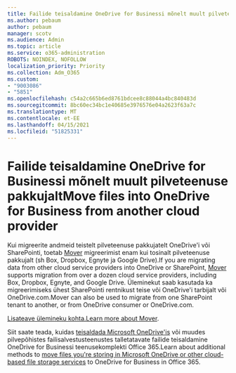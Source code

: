 ```yaml
---
title: Failide teisaldamine OneDrive for Businessi mõnelt muult pilveteenuse pakkujalt
ms.author: pebaum
author: pebaum
manager: scotv
ms.audience: Admin
ms.topic: article
ms.service: o365-administration
ROBOTS: NOINDEX, NOFOLLOW
localization_priority: Priority
ms.collection: Adm_O365
ms.custom:
- "9003086"
- "5851"
ms.openlocfilehash: c54a2c665b6ed8761bdcee8c88044a4bc840483d
ms.sourcegitcommit: 8bc60ec34bc1e40685e3976576e04a2623f63a7c
ms.translationtype: MT
ms.contentlocale: et-EE
ms.lasthandoff: 04/15/2021
ms.locfileid: "51825331"
---
```

# <a name="move-files-into-onedrive-for-business-from-another-cloud-provider"></a><span data-ttu-id="1e327-102">Failide teisaldamine OneDrive for Businessi mõnelt muult pilveteenuse pakkujalt</span><span class="sxs-lookup"><span data-stu-id="1e327-102">Move files into OneDrive for Business from another cloud provider</span></span>

<span data-ttu-id="1e327-103">Kui migreerite andmeid teistelt pilveteenuse pakkujatelt OneDrive'i või SharePointi, toetab [Mover](https://go.microsoft.com/fwlink/?linkid=2132453) migreerimist enam kui tosinalt pilveteenuse pakkujalt (sh Box, Dropbox, Egnyte ja Google Drive).</span><span class="sxs-lookup"><span data-stu-id="1e327-103">If you are migrating data from other cloud service providers into OneDrive or SharePoint, [Mover](https://go.microsoft.com/fwlink/?linkid=2132453) supports migration from over a dozen cloud service providers, including Box, Dropbox, Egnyte, and Google Drive.</span></span> <span data-ttu-id="1e327-104">Üleminekut saab kasutada ka migreerimiseks ühest SharePointi rentnikust teise või OneDrive'i tarbijalt või OneDrive.com.</span><span class="sxs-lookup"><span data-stu-id="1e327-104">Mover can also be used to migrate from one SharePoint tenant to another, or from OneDrive consumer or OneDrive.com.</span></span>

<span data-ttu-id="1e327-105">[Lisateave ülemineku kohta.](https://go.microsoft.com/fwlink/?linkid=2132453)</span><span class="sxs-lookup"><span data-stu-id="1e327-105">[Learn more about Mover](https://go.microsoft.com/fwlink/?linkid=2132453).</span></span>

<span data-ttu-id="1e327-106">Siit saate teada, kuidas [teisaldada Microsoft OneDrive'is](https://support.microsoft.com/office/7fb28cad-7e25-451f-8b4b-2d1a71e5c0e9) või muudes pilvepõhistes failisalvestusteenustes talletatavate failide teisaldamine OneDrive for Businessi teenusekomplekti Office 365.</span><span class="sxs-lookup"><span data-stu-id="1e327-106">Learn about additional methods to [move files you're storing in Microsoft OneDrive or other cloud-based file storage services](https://support.microsoft.com/office/7fb28cad-7e25-451f-8b4b-2d1a71e5c0e9) to OneDrive for Business in Office 365.</span></span>
